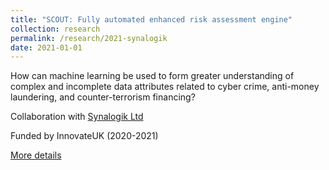 ```yaml
---
title: "SCOUT: Fully automated enhanced risk assessment engine"
collection: research
permalink: /research/2021-synalogik
date: 2021-01-01
---
```


How can machine learning be used to form greater understanding of complex and incomplete data attributes related to cyber crime, anti-money laundering, and counter-terrorism financing?

Collaboration with [Synalogik Ltd](https://synalogik.com/)

Funded by InnovateUK (2020-2021)

[More details](https://info.uwe.ac.uk/news/UWENews/news.aspx?id=4052)
